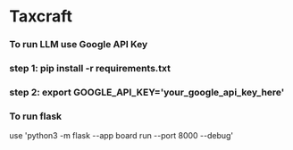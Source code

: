 # Taxcraft 

### To run LLM use Google API Key
### step 1: pip install -r requirements.txt
### step 2: export GOOGLE_API_KEY='your_google_api_key_here'

### To run flask
use 'python3 -m flask --app board run --port 8000 --debug'
